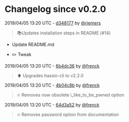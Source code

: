# Changelog since v0.2.0

2019/04/05 13:20 UTC - [d348177](https://github.com/hassio-addons/addon-vscode/commit/d34817704641a79e285c8000254bb542fdff0d03) by [@riemers](https://github.com/riemers)
> :books:Updates installation steps in README (#14)

* Update README.md

* :pencil2: Tweak 

2019/04/05 13:20 UTC - [6b4dc36](https://github.com/hassio-addons/addon-vscode/commit/6b4dc36665bd5a2fcaa7386067f38bc406b0922a) by [@frenck](https://github.com/frenck)
> :arrow_up: Upgrades hassio-cli to v2.2.0 

2019/04/05 13:20 UTC - [4b04c8b](https://github.com/hassio-addons/addon-vscode/commit/4b04c8b905b923826a73bd3fc3bc461db861072e) by [@frenck](https://github.com/frenck)
> :fire: Removes now obsolete i_like_to_be_pwned option 

2019/04/05 13:20 UTC - [64d3a52](https://github.com/hassio-addons/addon-vscode/commit/64d3a5236a23871f950894097af5efc5b0acc4b5) by [@frenck](https://github.com/frenck)
> :fire: Removes password option from documentation 

